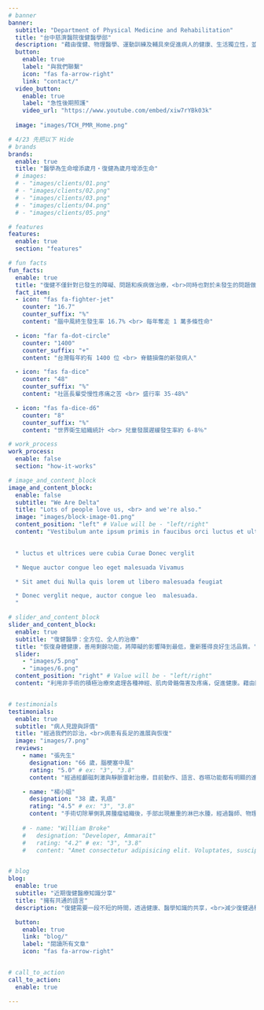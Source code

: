 ```yaml
---
# banner
banner:
  subtitle: "Department of Physical Medicine and Rehabilitation"
  title: "台中慈濟醫院復健醫學部"
  description: "藉由復健、物理醫學、運動訓練及輔具來促進病人的健康、生活獨立性，並改善病人生活品質。"
  button:
    enable: true
    label: "與我們聯繫"
    icon: "fas fa-arrow-right"
    link: "contact/"
  video_button:
    enable: true
    label: "急性後期照護"
    video_url: "https://www.youtube.com/embed/xiw7rYBk03k"
  
  image: "images/TCH_PMR_Home.png"

# 4/23 先把以下 Hide
# brands
brands:
  enable: true
  title: "醫學為生命增添歲月・復健為歲月增添生命"
  # images: 
  # - "images/clients/01.png"
  # - "images/clients/02.png"
  # - "images/clients/03.png"
  # - "images/clients/04.png"
  # - "images/clients/05.png"

# features
features:
  enable: true
  section: "features"

# fun facts
fun_facts:
  enable: true
  title: "復健不僅針對已發生的障礙、問題和疾病做治療，<br>同時也對於未發生的問題做預防。"
  fact_item:
  - icon: "fas fa-fighter-jet"
    counter: "16.7"
    counter_suffix: "%"
    content: "腦中風終生發生率 16.7% <br> 每年奪走 1 萬多條性命"

  - icon: "far fa-dot-circle"
    counter: "1400"
    counter_suffix: "+"
    content: "台灣每年約有 1400 位 <br> 脊髓損傷的新發病人"

  - icon: "fas fa-dice"
    counter: "48"
    counter_suffix: "%"
    content: "社區長輩受慢性疼痛之苦 <br> 盛行率 35-48%"

  - icon: "fas fa-dice-d6"
    counter: "8"
    counter_suffix: "%"
    content: "世界衛生組織統計 <br> 兒童發展遲緩發生率約 6-8％"

# work_process
work_process:
  enable: false
  section: "how-it-works"

# image_and_content_block
image_and_content_block:
  enable: false
  subtitle: "We Are Delta"
  title: "Lots of people love us, <br> and we're also."
  image: "images/block-image-01.png"
  content_position: "left" # Value will be - "left/right"
  content: "Vestibulum ante ipsum primis in faucibus orci luctus et ultrices posuere cubilia Curae; Donec velit neque, auctor sit amet aliquam vel, ullamcorper sit amet ligula. Vestibulum 

  
  * luctus et ultrices uere cubia Curae Donec verglit

  * Neque auctor congue leo eget malesuada Vivamus

  * Sit amet dui Nulla quis lorem ut libero malesuada feugiat

  * Donec verglit neque, auctor congue leo  malesuada.
  "

# slider_and_content_block
slider_and_content_block:
  enable: true
  subtitle: "復健醫學：全方位、全人的治療"
  title: "恢復身體健康，善用剩餘功能，將障礙的影響降到最低，重新獲得良好生活品質。"
  slider:
    - "images/5.png"
    - "images/6.png"
  content_position: "right" # Value will be - "left/right"
  content: "利用非手術的積極治療來處理各種神經、肌肉骨骼傷害及疼痛，促進健康。藉由問診、身體及神經學檢查，與開立相關血液學或影像檢驗來診斷疾病。藉由開立復健處方、藥物或打針治療（包括脊椎注射）來解決各種神經及疼痛問題。復健處方常包括物理治療、職能治療、語言治療、心理治療、輔具、居家運動。"


# testimonials
testimonials:
  enable: true
  subtitle: "病人見證與評價"
  title: "經過我們的診治，<br>病患有長足的進展與恢復"
  image: "images/7.png"
  reviews:
    - name: "張先生"
      designation: "66 歲，腦梗塞中風"
      rating: "5.0" # ex: "3", "3.8"
      content: "經過經顱磁刺激與靜脈雷射治療，目前動作、語言、吞嚥功能都有明顯的進步，生活已經不用再事事麻煩家人，除了減輕他們的身心負擔，我也開始感到回復到過往的生活價值。"

    - name: "楊小姐"
      designation: "38 歲，乳癌"
      rating: "4.5" # ex: "3", "3.8"
      content: "手術切除單側乳房腫瘤組織後，手部出現嚴重的淋巴水腫，經過醫師、物理治療師等專業團隊的仔細評估和治療，目前穿戴袖套與做引流運動，控制情形和外觀恢復良好。"
      
    # - name: "William Broke"
    #   designation: "Developer, Ammarait"
    #   rating: "4.2" # ex: "3", "3.8"
    #   content: "Amet consectetur adipisicing elit. Voluptates, suscipit dolorum! Quis explicabo quibusdam error expedita dolore veritatis magni fugiat rem provident qui, in dolorem quo laboriosam modi tenetur aperiam. obcaecati molestias laudantium corporis doloremque qui, voluptate minus?"


# blog
blog:
  enable: true
  subtitle: "近期復健醫療知識分享"
  title: "擁有共通的語言"
  description: "復健需要一段不短的時間，透過健康、醫學知識的共享，<br>減少復健過程中因資訊落差所帶來的焦慮，也能讓您與醫療團隊的溝通更有效率"

  button:
    enable: true
    link: "blog/"
    label: "閱讀所有文章"
    icon: "fas fa-arrow-right"


# call_to_action
call_to_action:
  enable: true

---
```

